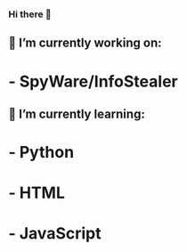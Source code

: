 ### Hi there 👋

## 🔭 I’m currently working on:

# - SpyWare/InfoStealer


## 🌱 I’m currently learning:

# - Python

# - HTML

# - JavaScript
